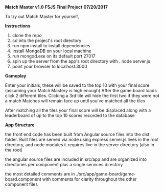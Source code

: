 **Match Master v1.0**
**FSJS Final Project**
**07/20/2017**

To try out Match Master for yourself,

**Instructions**
1. clone the repo
2. cd into the project's root directory
3. run npm install to install dependencies
4. Install MongoDB on your local machine
5. run mongod.exe on its default port 27017
6. spin up the server from the app's root directory with . node server.js
7. point your browser to localhost.3000

**Gameplay**

Enter your initials, these will be saved to the top 10 with your final score (assuming your Match Mastery is high enough)
After the game board loads click 2 different tiles. Clicking a 3rd tile will hide the first two if they were not a match
Matches will remain face up until you've matched all the tiles

After matching all the tiles your final score will be displaced along with a leaderboard of up to the top 10 scores recorded to the database

**App Structure**

the front end code has been built from Angular source files into the dist folder. Built files are served via node using express
server.js lives in the root directory, and node modules it requires live in the server directory (also in the root)

the angular source files are included in src/app and are organized into directories per component plus a single services directory

the most detailed comments are in ./src/app/game-board/game-board.component with comments for clarity throughout the other component files